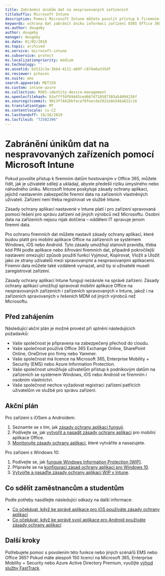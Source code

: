 ```yaml
---
title: Zabránění únikům dat na nespravovaných zařízeních
titleSuffix: Microsoft Intune
description: Pomocí Microsoft Intune můžete povolit přístup k firemním datům na zařízeních a zapnout ochranu před úniky dat.
keywords: ochrana dat zabránit úniku informací zařízení O365 Office 365
ms.author: dougeby
author: dougeby
manager: dougeby
ms.date: 01/02/2018
ms.topic: archived
ms.service: microsoft-intune
ms.subservice: protect
ms.localizationpriority: medium
ms.technology: ''
ms.assetid: b1512c3a-3bbd-4111-a0df-c874a0a335df
ms.reviewer: pchacon
ms.suite: ems
search.appverid: MET150
ms.custom: intune-azure
ms.collection: M365-identity-device-management
ms.openlocfilehash: b3affffdf69445ced667d718587303a5409423bf
ms.sourcegitcommit: 9013f7442bbface78feecde2922e8e546a622c16
ms.translationtype: MT
ms.contentlocale: cs-CZ
ms.lasthandoff: 10/16/2019
ms.locfileid: "72502396"
---
```

# <a name="prevent-data-leaks-on-non-managed-devices-using-microsoft-intune"></a>Zabránění únikům dat na nespravovaných zařízeních pomocí Microsoft Intune

Pokud povolíte přístup k firemním datům hostovaným v Office 365, můžete řídit, jak je uživatelé sdílejí a ukládají, abyste předešli riziku úmyslného nebo náhodného úniku. Microsoft Intune poskytuje zásady ochrany aplikací, jejichž nastavením zabezpečíte firemní data na zařízeních vlastněných uživateli. Zařízení není třeba registrovat ve službě Intune. 

Zásady ochrany aplikací nastavené v Intune platí i pro zařízení spravovaná pomocí řešení pro správu zařízení od jiných výrobců než Microsoftu. Osobní data na zařízeních nejsou nijak dotčena – oddělení IT spravuje jenom firemní data. 

Pro ochranu firemních dat můžete nastavit zásady ochrany aplikací, které budou platit pro mobilní aplikace Office na zařízeních se systémem Windows, iOS nebo Android. Tyto zásady umožňují stanovit pravidla, třeba kód PIN podle aplikace nebo šifrování firemních dat, případně pokročilejší nastavení omezující způsob použití funkcí Vyjmout, Kopírovat, Vložit a Uložit jako ze strany uživatelů mezi spravovanými a nespravovanými aplikacemi. Firemní data můžete také vzdáleně vymazat, aniž by si uživatelé museli zaregistrovat zařízení.

Zásady ochrany aplikací Intune fungují nezávisle na správě zařízení. Zásady ochrany aplikací umožňují spravovat mobilní aplikace Office na nespravovaných zařízeních i zařízeních spravovaných v Intune, jakož i na zařízeních spravovaných v řešeních MDM od jiných výrobců než Microsoftu.

## <a name="before-you-begin"></a>Před zahájením

Následující akční plán je možné provést při splnění následujících požadavků:

* Vaše společnost je připravena na zabezpečený přechod do cloudu.
* Vaše společnost používá Office 365 Exchange Online, SharePoint Online, OneDrive pro firmy nebo Yammer.
* Vaše společnost má licence na Microsoft 365, Enterprise Mobility + Security (EMS) nebo Azure Information Protection.
* Vaše společnost umožňuje uživatelům přístup k podnikovým datům na zařízeních se systémem Windows, iOS nebo Android ve firemním i osobním vlastnictví.
* Vaše společnost nechce vyžadovat registraci zařízení patřících uživatelům ve službě pro správu zařízení.

## <a name="action-plan"></a>Akční plán

Pro zařízení s iOSem a Androidem:

1. Seznamte se s tím, jak [zásady ochrany aplikací fungují](../apps/app-protection-policy.md).
2. Podívejte se, jak [vytvořit a nasadit zásady ochrany aplikací](../apps/app-protection-policies.md) pro mobilní aplikace Office.
3. [Monitorujte zásady ochrany aplikací](../apps/app-protection-policies-monitor.md), které vytváříte a nasazujete.

Pro zařízení s Windows 10:

1. Podívejte se, jak [funguje Windows Information Protection (WIP)](https://docs.microsoft.com/windows/threat-protection/windows-information-protection/protect-enterprise-data-using-wip).
2. Připravte se na [konfiguraci zásad ochrany aplikací pro Windows 10](../apps/app-protection-policies-configure-windows-10.md).
3. [Vytvořte a nasaďte zásady ochrany aplikací WIP v Intune](../apps/windows-information-protection-policy-create.md).

## <a name="what-to-tell-employees-and-students"></a>Co sdělit zaměstnancům a studentům

Podle potřeby nasdílejte následující odkazy na další informace:

* [Co očekávat, když ke správě aplikace pro iOS používáte zásady ochrany aplikací](../fundamentals/end-user-mam-apps-ios.md)
* [Co očekávat, když ke správě svojí aplikace pro Android používáte zásady ochrany aplikací](../fundamentals/end-user-mam-apps-android.md)

## <a name="next-steps"></a>Další kroky

Potřebujete pomoc s povolením této funkce nebo jiných scénářů EMS nebo Office 365? Pokud máte alespoň 150 licencí na Microsoft 365, Enterprise Mobility + Security nebo Azure Active Directory Premium, využijte [výhod služby FastTrack](https://docs.microsoft.com/enterprise-mobility-security/solutions/enterprise-mobility-fasttrack-program).
